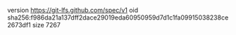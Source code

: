 version https://git-lfs.github.com/spec/v1
oid sha256:f986da21a137dff2dace29019eda60950959d7d1c1fa09915038238ce2673df1
size 7267
